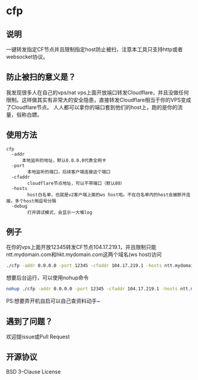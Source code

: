 # cfp

## 说明
一键转发指定CF节点并且限制指定host防止被扫，注意本工具只支持http或者websocket协议。

## 防止被扫的意义是？
我发现很多人在自己的vps/nat vps上面开放端口转发Cloudflare，并且没做任何限制。这样做其实有非常大的安全隐患，直接转发Cloudflare相当于你的VPS变成了Cloudflare节点。
人人都可以拿你的端口套到他们的host上，跑的是你的流量，俗称白嫖。

## 使用方法
```
cfp
  -addr
      本地监听的地址，默认0.0.0.0代表全网卡
  -port
    	本地监听的端口，后续客户端连接这个端口
  -cfaddr
    	cloudflare节点地址，可以不带端口（默认80）
  -hosts
    	host白名单，也就是v2客户端上面的ws host啦。不在白名单内的host会被断开连接。多个host用逗号分隔
  -debug
    	打开调试模式，会显示一大堆log
```
## 例子

在你的vps上面开放12345转发CF节点104.17.219.1，并且限制只能ntt.mydomain.com和hkt.mydomain.com这两个域名(ws host)访问
```bash
./cfp -addr 0.0.0.0 -port 12345 -cfaddr 104.17.219.1 -hosts ntt.mydomain.com,hkt.mydomain.com
```

想要后台运行，可以使用nohup命令
```bash
nohup ./cfp -addr 0.0.0.0 -port 12345 -cfaddr 104.17.219.1 -hosts ntt.mydomain.com,hkt.mydomain.com &
```
PS:想要弄开机自启可以自己查资料动手~

## 遇到了问题？
欢迎提issue或Pull Request

## 开源协议
BSD 3-Clause License
